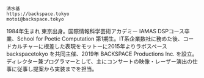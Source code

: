 	清水基
	https://backspace.tokyo
	motoi@backspace.tokyo


1984年生まれ 東京出身。国際情報科学芸術アカデミー IAMAS DSPコース卒業、School for Poetic Computation 第1期生。IT系企業数社に務めた後、コードカルチャーに根差した表現をモットーに2015年よりラボスペース backspacetokyo を共同主催、2019年 BACKSPACE Productions Inc. を設立。ディレクター兼プログラマーとして、主にコンサートの映像・レーザー演出の仕事に従事し提案から実装までを担当。

